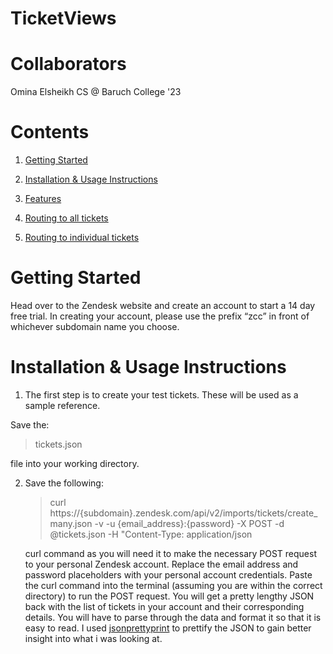 # TicketViews

# Collaborators
Omina Elsheikh CS @ Baruch College '23 

# Contents
1. [Getting Started](#mylink) 

2. [Installation & Usage Instructions](#mylink2)

3. [Features]()

4. [Routing to all tickets]()

5. [Routing to individual tickets]()

# Getting Started
<p id="mylink"> Head over to the Zendesk website and create an account to start a 14 day free trial.
In creating your account, please use the prefix “zcc” in front of whichever
subdomain name you choose.
</p>

# Installation & Usage Instructions
1.  <p id="mylink2"> The first step is to create your test tickets. These will be used as a sample reference. 
Save the: <blockquote> <p>tickets.json</p></blockquote> file into your working directory.


 2.  Save the following: <blockquote> <p>curl https://{subdomain}.zendesk.com/api/v2/imports/tickets/create_many.json -v -u
{email_address}:{password} -X POST -d @tickets.json -H "Content-Type:
application/json</p></blockquote> curl command as you will need it to make the necessary POST request to your personal Zendesk account. Replace the email address and password placeholders with your personal account credentials. Paste the curl command into the terminal (assuming you are within the correct directory) to run the POST request. You will get a pretty lengthy JSON back with the list of tickets in your account and their corresponding details. You will have to parse through the data and format it so that it is easy to read. 
I used <a href="http://jsonprettyprint.net/">jsonprettyprint</a> to prettify the JSON to gain better insight into what i was looking at. 
 </p>